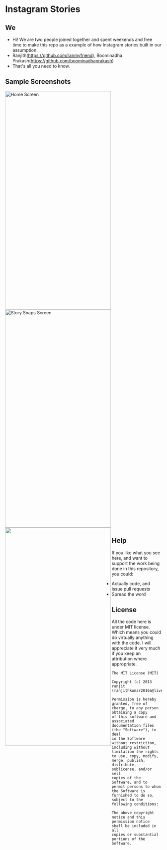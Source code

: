 Instagram Stories
=================

## We
* Hi! We are two people joined together and spent weekends and free time to make this repo as a example of how Instagram stories built in our assumption.
* Ranjith(https://github.com/ranmyfriend), Boominadha Prakash(https://github.com/boominadhaprakash)
* That's all you need to know.

## Sample Screenshots
<img src="https://github.com/drawRect/Instagram_Stories/blob/Boomi/Optimisation/InstagramStories/Sample%20Screenshots/xrjpeg-1.jpg" width="340" height="700" title="Home Screen"> <img src="https://github.com/drawRect/Instagram_Stories/blob/Boomi/Optimisation/InstagramStories/Sample%20Screenshots/xrjpeg-2.jpg" width="340" height="700" title="Story Snaps Screen">
<a href="url"><img src="https://github.com/drawRect/Instagram_Stories/blob/Boomi/Optimisation/InstagramStories/Sample%20Screenshots/demo.gif" align="left" height="700" width="340" ></a>


## Help

If you like what you see here, and want to support the work being done in this repository, you could:
* Actually code, and issue pull requests
* Spread the word

## License

All the code here is under MIT license. Which means you could do virtually anything with the code.
I will appreciate it very much if you keep an attribution where appropriate.

    The MIT License (MIT)
    
    Copyright (c) 2013 ranjit (ranjithkumar2010a@live.com)
    
    Permission is hereby granted, free of charge, to any person obtaining a copy
    of this software and associated documentation files (the "Software"), to deal
    in the Software without restriction, including without limitation the rights
    to use, copy, modify, merge, publish, distribute, sublicense, and/or sell
    copies of the Software, and to permit persons to whom the Software is
    furnished to do so, subject to the following conditions:
    
    The above copyright notice and this permission notice shall be included in all
    copies or substantial portions of the Software.
